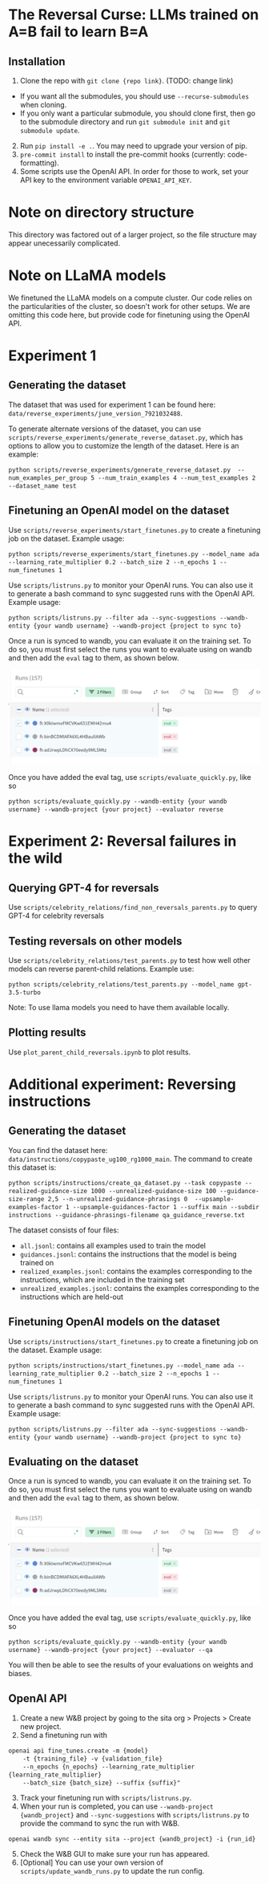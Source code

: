 # The Reversal Curse: LLMs trained on A=B fail to learn B=A
## Installation

1. Clone the repo with `git clone {repo link}`. (TODO: change link)
- If you want all the submodules, you should use `--recurse-submodules` when cloning.
- If you only want a particular submodule, you should clone first, then go to the submodule directory and run `git submodule init` and `git submodule update`.
2. Run `pip install -e .`. You may need to upgrade your version of pip.
3. `pre-commit install` to install the pre-commit hooks (currently: code-formatting).
4. Some scripts use the OpenAI API. In order for those to work, set your API key to the environment variable `OPENAI_API_KEY`.

# Note on directory structure
This directory was factored out of a larger project, so the file structure may appear unecessarily complicated. 

# Note on LLaMA models
We finetuned the LLaMA models on a compute cluster. Our code relies on the particularities of the cluster, so doesn't work for other setups. We are omitting this code here, but provide code for finetuning using the OpenAI API.

# Experiment 1

## Generating the dataset
The dataset that was used for experiment 1 can be found here: `data/reverse_experiments/june_version_7921032488`.

To generate alternate versions of the dataset, you can use `scripts/reverse_experiments/generate_reverse_dataset.py`, which has options to allow you to customize the length of the dataset. Here is an example:

```
python scripts/reverse_experiments/generate_reverse_dataset.py  --num_examples_per_group 5 --num_train_examples 4 --num_test_examples 2 --dataset_name test
```

## Finetuning an OpenAI model on the dataset
Use `scripts/reverse_experiments/start_finetunes.py` to create a finetuning job on the dataset. Example usage:

```
python scripts/reverse_experiments/start_finetunes.py --model_name ada --learning_rate_multiplier 0.2 --batch_size 2 --n_epochs 1 --num_finetunes 1
```

Use `scripts/listruns.py` to monitor your OpenAI runs. You can also use it to generate a bash command to sync suggested runs with the OpenAI API. Example usage:

```
python scripts/listruns.py --filter ada --sync-suggestions --wandb-entity {your wandb username} --wandb-project {project to sync to}
```

Once a run is synced to wandb, you can evaluate it on the training set. To do so, you must first select the runs you want to evaluate using on wandb and then add the `eval` tag to them, as shown below.

![Adding a tag to a run in wandb](data/images/Wandb_tag.png)

Once you have added the eval tag, use `scripts/evaluate_quickly.py`, like so

```
python scripts/evaluate_quickly.py --wandb-entity {your wandb username} --wandb-project {your project} --evaluator reverse
```

# Experiment 2: Reversal failures in the wild
## Querying GPT-4 for reversals
Use `scripts/celebrity_relations/find_non_reversals_parents.py` to query GPT-4 for celebrity reversals

## Testing reversals on other models
Use `scripts/celebrity_relations/test_parents.py` to test how well other models can reverse parent-child relations. Example use:

```
python scripts/celebrity_relations/test_parents.py --model_name gpt-3.5-turbo
```

Note: To use llama models you need to have them available locally. 

## Plotting results
Use `plot_parent_child_reversals.ipynb` to plot results.

# Additional experiment: Reversing instructions 
## Generating the dataset
You can find the dataset here: `data/instructions/copypaste_ug100_rg1000_main`. The command to create this dataset is:

```
python scripts/instructions/create_qa_dataset.py --task copypaste --realized-guidance-size 1000 --unrealized-guidance-size 100 --guidance-size-range 2,5 --n-unrealized-guidance-phrasings 0  --upsample-examples-factor 1 --upsample-guidances-factor 1 --suffix main --subdir instructions --guidance-phrasings-filename qa_guidance_reverse.txt
```

The dataset consists of four files:
 - `all.jsonl`: contains all examples used to train the model
 - `guidances.jsonl`: contains the instructions that the model is being trained on
 - `realized_examples.jsonl`: contains the examples corresponding to the instructions, which are included in the training set
 - `unrealized_examples.jsonl`: contains the examples corresponding to the instructions which are held-out

## Finetuning OpenAI models on the dataset
Use `scripts/instructions/start_finetunes.py` to create a finetuning job on the dataset. Example usage:

```
python scripts/instructions/start_finetunes.py --model_name ada --learning_rate_multiplier 0.2 --batch_size 2 --n_epochs 1 --num_finetunes 1
```

Use `scripts/listruns.py` to monitor your OpenAI runs. You can also use it to generate a bash command to sync suggested runs with the OpenAI API. Example usage:

```
python scripts/listruns.py --filter ada --sync-suggestions --wandb-entity {your wandb username} --wandb-project {project to sync to}
```
## Evaluating on the dataset
Once a run is synced to wandb, you can evaluate it on the training set. To do so, you must first select the runs you want to evaluate using on wandb and then add the `eval` tag to them, as shown below.

![Adding a tag to a run in wandb](data/images/Wandb_tag.png)

Once you have added the eval tag, use `scripts/evaluate_quickly.py`, like so

```
python scripts/evaluate_quickly.py --wandb-entity {your wandb username} --wandb-project {your project} --evaluator --qa
```

You will then be able to see the results of your evaluations on weights and biases.

## OpenAI API

1. Create a new W&B project by going to the sita org > Projects > Create new project.
2. Send a finetuning run with
```
openai api fine_tunes.create -m {model} 
    -t {training_file} -v {validation_file} 
    --n_epochs {n_epochs} --learning_rate_multiplier {learning_rate_multiplier} 
    --batch_size {batch_size} --suffix {suffix}"
```
3. Track your finetuning run with `scripts/listruns.py`.
4. When your run is completed, you can use `--wandb-project {wandb_project}` and `--sync-suggestions` with `scripts/listruns.py` to provide the command to sync the run with W&B.
```
openai wandb sync --entity sita --project {wandb_project} -i {run_id}
```
5. Check the W&B GUI to make sure your run has appeared.
6. [Optional] You can use your own version of `scripts/update_wandb_runs.py` to update the run config.
